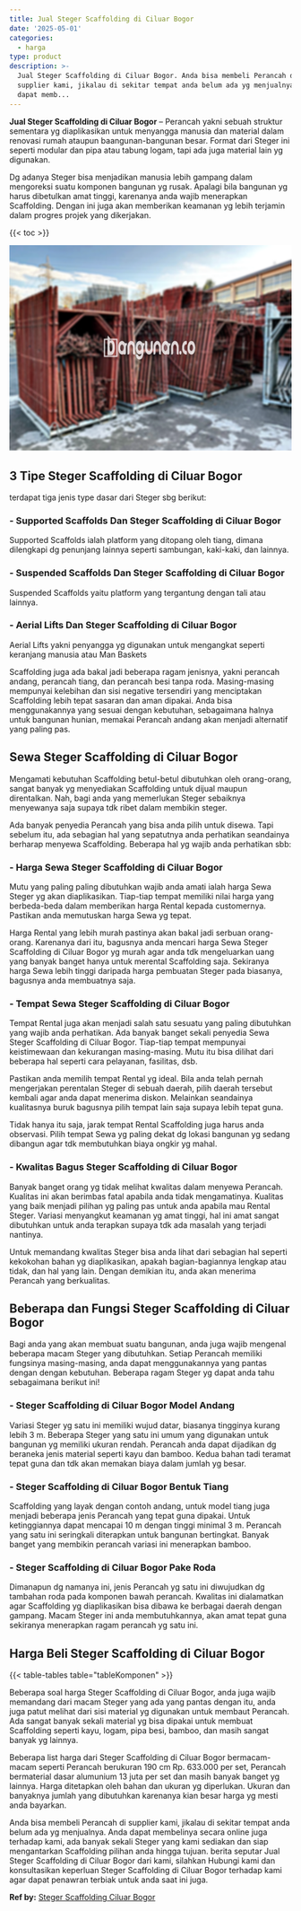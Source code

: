 ```yaml
---
title: Jual Steger Scaffolding di Ciluar Bogor
date: '2025-05-01'
categories:
  - harga
type: product
description: >-
  Jual Steger Scaffolding di Ciluar Bogor. Anda bisa membeli Perancah di
  supplier kami, jikalau di sekitar tempat anda belum ada yg menjualnya. Anda
  dapat memb...
---
```


**Jual Steger Scaffolding di Ciluar Bogor** – Perancah yakni sebuah struktur sementara yg diaplikasikan untuk menyangga manusia dan material dalam renovasi rumah ataupun baangunan-bangunan besar. Format dari Steger ini seperti modular dan pipa atau tabung logam, tapi ada juga material lain yg digunakan.

Dg adanya Steger bisa menjadikan manusia lebih gampang dalam mengoreksi suatu komponen bangunan yg rusak. Apalagi bila bangunan yg harus dibetulkan amat tinggi, karenanya anda wajib menerapkan Scaffolding. Dengan ini juga akan memberikan keamanan yg lebih terjamin dalam progres projek yang dikerjakan.

{{< toc >}}

![Jual Steger Scaffolding di Ciluar Bogor](/images/sewa-scaffolding-steger-22.png)

## 3 Tipe Steger Scaffolding di Ciluar Bogor

terdapat tiga jenis type dasar dari Steger sbg berikut:

### \- Supported Scaffolds Dan Steger Scaffolding di Ciluar Bogor

Supported Scaffolds ialah platform yang ditopang oleh tiang, dimana dilengkapi dg penunjang lainnya seperti sambungan, kaki-kaki, dan lainnya.

### \- Suspended Scaffolds Dan Steger Scaffolding di Ciluar Bogor

Suspended Scaffolds yaitu platform yang tergantung dengan tali atau lainnya.

### \- Aerial Lifts Dan Steger Scaffolding di Ciluar Bogor

Aerial Lifts yakni penyangga yg digunakan untuk mengangkat seperti keranjang manusia atau Man Baskets

Scaffolding juga ada bakal jadi beberapa ragam jenisnya, yakni perancah andang, perancah tiang, dan perancah besi tanpa roda. Masing-masing mempunyai kelebihan dan sisi negative tersendiri yang menciptakan Scaffolding lebih tepat sasaran dan aman dipakai. Anda bisa menggunakannya yang sesuai dengan kebutuhan, sebagaimana halnya untuk bangunan hunian, memakai Perancah andang akan menjadi alternatif yang paling pas.

## Sewa Steger Scaffolding di Ciluar Bogor

Mengamati kebutuhan Scaffolding betul-betul dibutuhkan oleh orang-orang, sangat banyak yg menyediakan Scaffolding untuk dijual maupun direntalkan. Nah, bagi anda yang memerlukan Steger sebaiknya menyewanya saja supaya tdk ribet dalam membikin steger.

Ada banyak penyedia Perancah yang bisa anda pilih untuk disewa. Tapi sebelum itu, ada sebagian hal yang sepatutnya anda perhatikan seandainya berharap menyewa Scaffolding. Beberapa hal yg wajib anda perhatikan sbb:

### \- Harga Sewa Steger Scaffolding di Ciluar Bogor

Mutu yang paling paling dibutuhkan wajib anda amati ialah harga Sewa Steger yg akan diaplikasikan. Tiap-tiap tempat memiliki nilai harga yang berbeda-beda dalam memberikan harga Rental kepada customernya. Pastikan anda memutuskan harga Sewa yg tepat.

Harga Rental yang lebih murah pastinya akan bakal jadi serbuan orang-orang. Karenanya dari itu, bagusnya anda mencari harga Sewa Steger Scaffolding di Ciluar Bogor yg murah agar anda tdk mengeluarkan uang yang banyak banget hanya untuk merental Scaffolding saja. Sekiranya harga Sewa lebih tinggi daripada harga pembuatan Steger pada biasanya, bagusnya anda membuatnya saja.

### \- Tempat Sewa Steger Scaffolding di Ciluar Bogor

Tempat Rental juga akan menjadi salah satu sesuatu yang paling dibutuhkan yang wajib anda perhatikan. Ada banyak banget sekali penyedia Sewa Steger Scaffolding di Ciluar Bogor. Tiap-tiap tempat mempunyai keistimewaan dan kekurangan masing-masing. Mutu itu bisa dilihat dari beberapa hal seperti cara pelayanan, fasilitas, dsb.

Pastikan anda memilih tempat Rental yg ideal. Bila anda telah pernah mengerjakan perentalan Steger di sebuah daerah, pilih daerah tersebut kembali agar anda dapat menerima diskon. Melainkan seandainya kualitasnya buruk bagusnya pilih tempat lain saja supaya lebih tepat guna.

Tidak hanya itu saja, jarak tempat Rental Scaffolding juga harus anda observasi. Pilih tempat Sewa yg paling dekat dg lokasi bangunan yg sedang dibangun agar tdk membutuhkan biaya ongkir yg mahal.

### \- Kwalitas Bagus Steger Scaffolding di Ciluar Bogor

Banyak banget orang yg tidak melihat kwalitas dalam menyewa Perancah. Kualitas ini akan berimbas fatal apabila anda tidak mengamatinya. Kualitas yang baik menjadi pilihan yg paling pas untuk anda apabila mau Rental Steger. Variasi menyangkut keamanan yg amat tinggi, hal ini amat sangat dibutuhkan untuk anda terapkan supaya tdk ada masalah yang terjadi nantinya.

Untuk memandang kwalitas Steger bisa anda lihat dari sebagian hal seperti kekokohan bahan yg diaplikasikan, apakah bagian-bagiannya lengkap atau tidak, dan hal yang lain. Dengan demikian itu, anda akan menerima Perancah yang berkualitas.

## Beberapa dan Fungsi Steger Scaffolding di Ciluar Bogor

Bagi anda yang akan membuat suatu bangunan, anda juga wajib mengenal beberapa macam Steger yang dibutuhkan. Setiap Perancah memiliki fungsinya masing-masing, anda dapat menggunakannya yang pantas dengan dengan kebutuhan. Beberapa ragam Steger yg dapat anda tahu sebagaimana berikut ini!

### \- Steger Scaffolding di Ciluar Bogor Model Andang

Variasi Steger yg satu ini memiliki wujud datar, biasanya tingginya kurang lebih 3 m. Beberapa Steger yang satu ini umum yang digunakan untuk bangunan yg memiliki ukuran rendah. Perancah anda dapat dijadikan dg beraneka jenis material seperti kayu dan bamboo. Kedua bahan tadi teramat tepat guna dan tdk akan memakan biaya dalam jumlah yg besar.

### \- Steger Scaffolding di Ciluar Bogor Bentuk Tiang

Scaffolding yang layak dengan contoh andang, untuk model tiang juga menjadi beberapa jenis Perancah yang tepat guna dipakai. Untuk ketinggiannya dapat mencapai 10 m dengan tinggi minimal 3 m. Perancah yang satu ini seringkali diterapkan untuk bangunan bertingkat. Banyak banget yang membikin perancah variasi ini menerapkan bamboo.

### \- Steger Scaffolding di Ciluar Bogor Pake Roda

Dimanapun dg namanya ini, jenis Perancah yg satu ini diwujudkan dg tambahan roda pada komponen bawah perancah. Kwalitas ini dialamatkan agar Scaffolding yg diaplikasikan bisa dibawa ke berbagai daerah dengan gampang. Macam Steger ini anda membutuhkannya, akan amat tepat guna sekiranya menerapkan ragam perancah yg satu ini.

## Harga Beli Steger Scaffolding di Ciluar Bogor

{{< table-tables table="tableKomponen" >}}

Beberapa soal harga Steger Scaffolding di Ciluar Bogor, anda juga wajib memandang dari macam Steger yang ada yang pantas dengan itu, anda juga patut melihat dari sisi material yg digunakan untuk membaut Perancah. Ada sangat banyak sekali material yg bisa dipakai untuk membuat Scaffolding seperti kayu, logam, pipa besi, bamboo, dan masih sangat banyak yg lainnya.

Beberapa list harga dari Steger Scaffolding di Ciluar Bogor bermacam-macam seperti Perancah berukuran 190 cm Rp. 633.000 per set, Perancah bermaterial dasar alumunium 13 juta per set dan masih banyak banget yg lainnya. Harga ditetapkan oleh bahan dan ukuran yg diperlukan. Ukuran dan banyaknya jumlah yang dibutuhkan karenanya kian besar harga yg mesti anda bayarkan.

Anda bisa membeli Perancah di supplier kami, jikalau di sekitar tempat anda belum ada yg menjualnya. Anda dapat membelinya secara online juga terhadap kami, ada banyak sekali Steger yang kami sediakan dan siap mengantarkan Scaffolding pilihan anda hingga tujuan. berita seputar Jual Steger Scaffolding di Ciluar Bogor dari kami, silahkan Hubungi kami dan konsultasikan keperluan Steger Scaffolding di Ciluar Bogor terhadap kami agar dapat penawran terbiak untuk anda saat ini juga.

**Ref by:** [Steger Scaffolding Ciluar Bogor](https://id.wikipedia.org/wiki/Steger)
